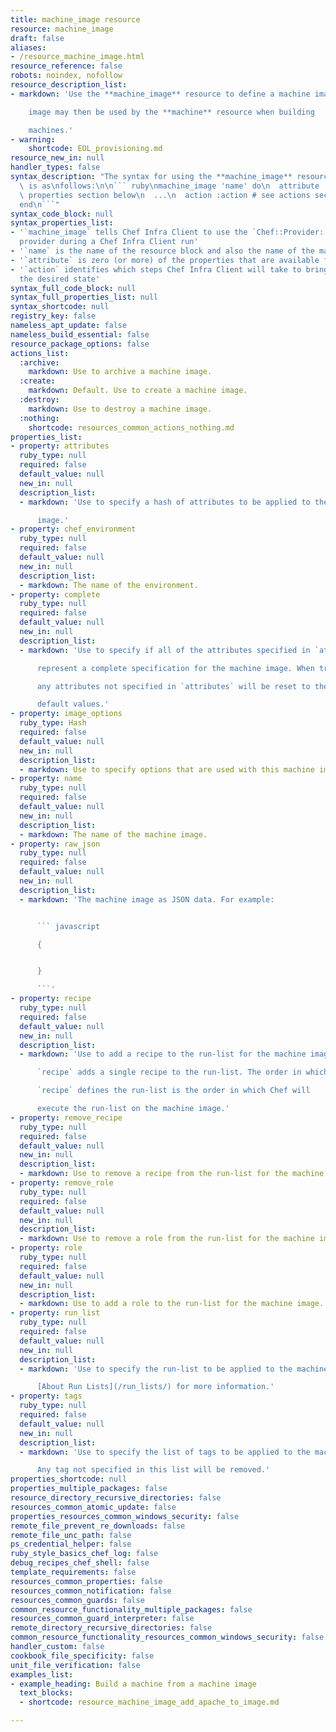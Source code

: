 ```yaml
---
title: machine_image resource
resource: machine_image
draft: false
aliases:
- /resource_machine_image.html
resource_reference: false
robots: noindex, nofollow
resource_description_list:
- markdown: 'Use the **machine_image** resource to define a machine image. This

    image may then be used by the **machine** resource when building

    machines.'
- warning:
    shortcode: EOL_provisioning.md
resource_new_in: null
handler_types: false
syntax_description: "The syntax for using the **machine_image** resource in a recipe\
  \ is as\nfollows:\n\n``` ruby\nmachine_image 'name' do\n  attribute 'value' # see\
  \ properties section below\n  ...\n  action :action # see actions section below\n\
  end\n```"
syntax_code_block: null
syntax_properties_list:
- '`machine_image` tells Chef Infra Client to use the `Chef::Provider::MachineImage`
  provider during a Chef Infra Client run'
- '`name` is the name of the resource block and also the name of the machine image'
- '`attribute` is zero (or more) of the properties that are available for this resource'
- '`action` identifies which steps Chef Infra Client will take to bring the node into
  the desired state'
syntax_full_code_block: null
syntax_full_properties_list: null
syntax_shortcode: null
registry_key: false
nameless_apt_update: false
nameless_build_essential: false
resource_package_options: false
actions_list:
  :archive:
    markdown: Use to archive a machine image.
  :create:
    markdown: Default. Use to create a machine image.
  :destroy:
    markdown: Use to destroy a machine image.
  :nothing:
    shortcode: resources_common_actions_nothing.md
properties_list:
- property: attributes
  ruby_type: null
  required: false
  default_value: null
  new_in: null
  description_list:
  - markdown: 'Use to specify a hash of attributes to be applied to the machine

      image.'
- property: chef_environment
  ruby_type: null
  required: false
  default_value: null
  new_in: null
  description_list:
  - markdown: The name of the environment.
- property: complete
  ruby_type: null
  required: false
  default_value: null
  new_in: null
  description_list:
  - markdown: 'Use to specify if all of the attributes specified in `attributes`

      represent a complete specification for the machine image. When true,

      any attributes not specified in `attributes` will be reset to their

      default values.'
- property: image_options
  ruby_type: Hash
  required: false
  default_value: null
  new_in: null
  description_list:
  - markdown: Use to specify options that are used with this machine image.
- property: name
  ruby_type: null
  required: false
  default_value: null
  new_in: null
  description_list:
  - markdown: The name of the machine image.
- property: raw_json
  ruby_type: null
  required: false
  default_value: null
  new_in: null
  description_list:
  - markdown: 'The machine image as JSON data. For example:


      ``` javascript

      {


      }

      ```'
- property: recipe
  ruby_type: null
  required: false
  default_value: null
  new_in: null
  description_list:
  - markdown: 'Use to add a recipe to the run-list for the machine image. Each

      `recipe` adds a single recipe to the run-list. The order in which

      `recipe` defines the run-list is the order in which Chef will

      execute the run-list on the machine image.'
- property: remove_recipe
  ruby_type: null
  required: false
  default_value: null
  new_in: null
  description_list:
  - markdown: Use to remove a recipe from the run-list for the machine image.
- property: remove_role
  ruby_type: null
  required: false
  default_value: null
  new_in: null
  description_list:
  - markdown: Use to remove a role from the run-list for the machine image.
- property: role
  ruby_type: null
  required: false
  default_value: null
  new_in: null
  description_list:
  - markdown: Use to add a role to the run-list for the machine image.
- property: run_list
  ruby_type: null
  required: false
  default_value: null
  new_in: null
  description_list:
  - markdown: 'Use to specify the run-list to be applied to the machine image. See

      [About Run Lists](/run_lists/) for more information.'
- property: tags
  ruby_type: null
  required: false
  default_value: null
  new_in: null
  description_list:
  - markdown: 'Use to specify the list of tags to be applied to the machine image.

      Any tag not specified in this list will be removed.'
properties_shortcode: null
properties_multiple_packages: false
resource_directory_recursive_directories: false
resources_common_atomic_update: false
properties_resources_common_windows_security: false
remote_file_prevent_re_downloads: false
remote_file_unc_path: false
ps_credential_helper: false
ruby_style_basics_chef_log: false
debug_recipes_chef_shell: false
template_requirements: false
resources_common_properties: false
resources_common_notification: false
resources_common_guards: false
common_resource_functionality_multiple_packages: false
resources_common_guard_interpreter: false
remote_directory_recursive_directories: false
common_resource_functionality_resources_common_windows_security: false
handler_custom: false
cookbook_file_specificity: false
unit_file_verification: false
examples_list:
- example_heading: Build a machine from a machine image
  text_blocks:
  - shortcode: resource_machine_image_add_apache_to_image.md

---
```

